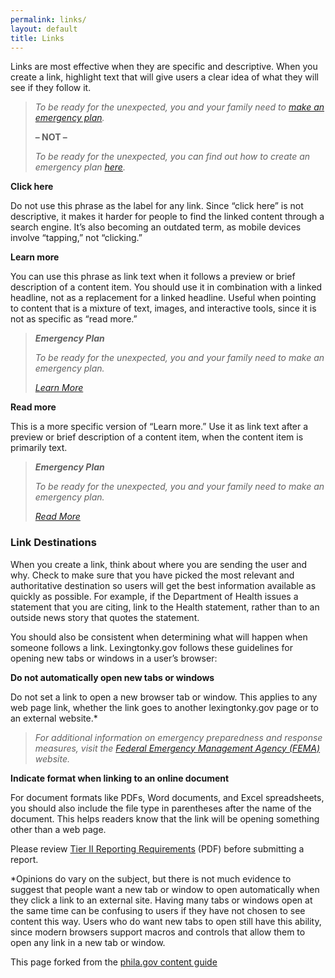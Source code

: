 ```yaml
---
permalink: links/
layout: default
title: Links
---
```


Links are most effective when they are specific and descriptive. When you create a link, highlight text that will give users a clear idea of what they will see if they follow it.

> *To be ready for the unexpected, you and your family need to [make an emergency plan](#).*
>
> **– NOT –**
>
> *To be ready for the unexpected, you can find out how to create an emergency plan [here](#).*

**Click here**

Do not use this phrase as the label for any link. Since “click here” is not descriptive, it makes it harder for people to find the linked content through a search engine. It’s also becoming an outdated term, as mobile devices involve “tapping,” not “clicking.”

**Learn more**

You can use this phrase as link text when it follows a preview or brief description of a content item. You should use it in combination with a linked headline, not as a replacement for a linked headline. Useful when pointing to content that is a mixture of text, images, and interactive tools, since it is not as specific as “read more.”
> **_Emergency Plan_**
>
> *To be ready for the unexpected, you and your family need to make an emergency plan.*
>
> *[Learn More](#)*

**Read more**

This is a more specific version of “Learn more.” Use it as link text after a preview or brief description of a content item, when the content item is primarily text.
> **_Emergency Plan_**
>
> *To be ready for the unexpected, you and your family need to make an emergency plan.*
>
> *[Read More](#)*

### Link Destinations

When you create a link, think about where you are sending the user and why. Check to make sure that you have picked the most relevant and authoritative destination so users will get the best information available as quickly as possible. For example, if the Department of Health issues a statement that you are citing, link to the Health statement, rather than to an outside news story that quotes the statement.

You should also be consistent when determining what will happen when someone follows a link. Lexingtonky.gov follows these guidelines for opening new tabs or windows in a user’s browser:

**Do not automatically open new tabs or windows**

Do not set a link to open a new browser tab or window. This applies to any web page link, whether the link goes to another lexingtonky.gov page or to an external website.*

> *For additional information on emergency preparedness and response measures, visit the [Federal Emergency Management Agency (FEMA)](#) website.*

**Indicate format when linking to an online document**

For document formats like PDFs, Word documents, and Excel spreadsheets, you should also include the file type in parentheses after the name of the document. This helps readers know that the link will be opening something other than a web page.

Please review [Tier II Reporting Requirements](#) (PDF) before submitting a report.


*Opinions do vary on the subject, but there is not much evidence to suggest that people want a new tab or window to open automatically when they click a link to an external site. Having many tabs or windows open at the same time can be confusing to users if they have not chosen to see content this way. Users who do want new tabs to open still have this ability, since modern browsers support macros and controls that allow them to open any link in a new tab or window.

This page forked from the [phila.gov content guide](https://alpha.phila.gov/content-style-guide/links/)
